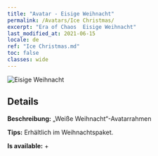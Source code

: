 ```yaml
---
title: "Avatar - Eisige Weihnacht"
permalink: /Avatars/Ice Christmas/
excerpt: "Era of Chaos  Eisige Weihnacht"
last_modified_at: 2021-06-15
locale: de
ref: "Ice Christmas.md"
toc: false
classes: wide
---
```

 ![Eisige Weihnacht](/images/a/avatarFrame_48.png)

## Details

 **Beschreibung:** „Weiße Weihnacht“-Avatarrahmen 

 **Tips:** Erhältlich im Weihnachtspaket. 

 **Is available:**  + 

